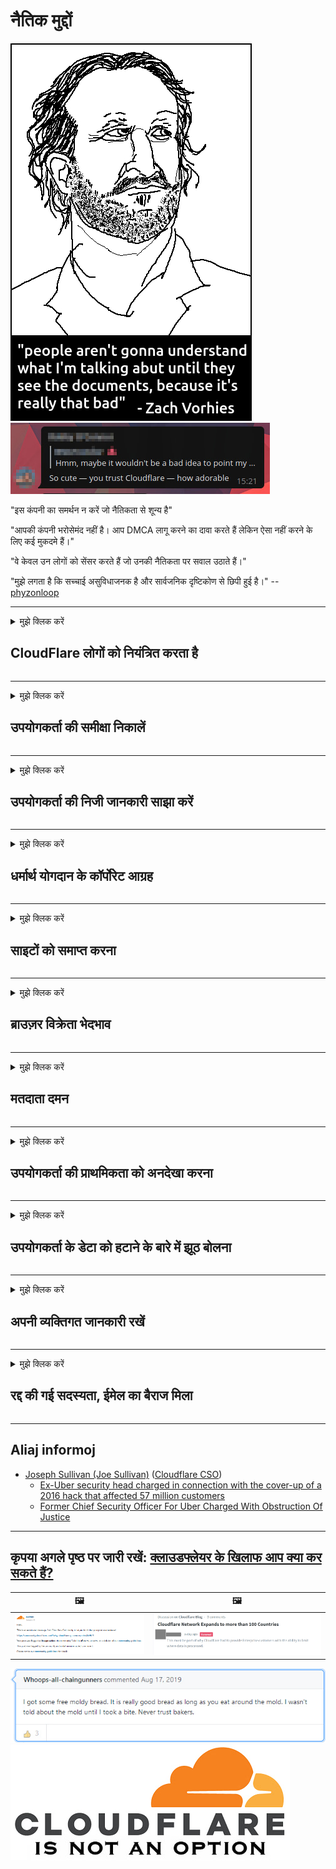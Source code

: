 # नैतिक मुद्दों

![](../image/itsreallythatbad.jpg)
![](../image/telegram/c81238387627b4bfd3dcd60f56d41626.jpg)

"इस कंपनी का समर्थन न करें जो नैतिकता से शून्य है"

"आपकी कंपनी भरोसेमंद नहीं है। आप DMCA लागू करने का दावा करते हैं लेकिन ऐसा नहीं करने के लिए कई मुकदमे हैं।"

"वे केवल उन लोगों को सेंसर करते हैं जो उनकी नैतिकता पर सवाल उठाते हैं।"

"मुझे लगता है कि सच्चाई असुविधाजनक है और सार्वजनिक दृष्टिकोण से छिपी हुई है।"  -- [phyzonloop](https://twitter.com/phyzonloop)


---


<details>
<summary>मुझे क्लिक करें

## CloudFlare लोगों को नियंत्रित करता है
</summary>


Cloudflare गैर-Cloudflare उपयोगकर्ताओं को स्पैम ईमेल भेज रहा है।

- केवल उन ग्राहकों को ईमेल भेजें जिन्होंने चुना है
- जब उपयोगकर्ता "रोक" कहता है, तो ईमेल भेजना बंद करें

यह इत्ना आसान है। लेकिन Cloudflare परवाह नहीं करता है।
Cloudflare ने कहा कि उनकी सेवा का उपयोग सभी स्पैमर्स या हमलावरों को रोक सकता है।
क्लाउडफ़ेयर को सक्रिय किए बिना हम क्लाउडफ़ेयर को कैसे रोक सकते हैं?


| 🖼 | 🖼 |
| --- | --- |
| ![](../image/cfspam01.jpg) | ![](../image/cfspam03.jpg) |
| ![](../image/cfspam02.jpg) | ![](../image/cfspambrittany.jpg)<br>![](../image/cfspamtwtr.jpg) |

</details>

---

<details>
<summary>मुझे क्लिक करें

## उपयोगकर्ता की समीक्षा निकालें
</summary>


Cloudflare सेंसर नकारात्मक समीक्षा।
यदि आप ट्विटर पर एंटी-क्लाउडफ्लेयर टेक्स्ट पोस्ट करते हैं, तो आपके पास "नहीं, यह है" संदेश के साथ क्लाउडफेयर कर्मचारी से जवाब पाने का मौका है।
यदि आप किसी भी समीक्षा साइट पर नकारात्मक समीक्षा पोस्ट करते हैं, तो वे इसे सेंसर करने का प्रयास करेंगे।


| 🖼 | 🖼 |
| --- | --- |
| ![](../image/cfcenrev_01.jpg)<br>![](../image/cfcenrev_02.jpg) | ![](../image/cfcenrev_03.jpg) |

</details>

---

<details>
<summary>मुझे क्लिक करें

## उपयोगकर्ता की निजी जानकारी साझा करें
</summary>


क्लाउडफ्लेयर में बड़े पैमाने पर उत्पीड़न की समस्या है।
Cloudflare उन लोगों की व्यक्तिगत जानकारी साझा करता है जो होस्ट की गई साइटों के बारे में शिकायत करते हैं।
वे कभी-कभी आपसे अपनी सही आईडी प्रदान करने के लिए कहते हैं।
यदि आप परेशान नहीं होना चाहते हैं, हमला किया गया है, स्वाट किया गया है या मार दिया गया है, तो आप बेहतर तरीके से Cloudflared वेबसाइटों से दूर रहते हैं।


| 🖼 | 🖼 |
| --- | --- |
| ![](../image/cfdox_what.jpg) | ![](../image/cfdox_swat.jpg) |
| ![](../image/cfdox_kill.jpg) | ![](../image/cfdox_threat.jpg) |
| ![](../image/cfdox_dox.jpg) | ![](../image/cfdox_ex1.jpg) |
| ![](../image/cfabuseform.jpg) | ![](../image/cfdox_ex2.jpg) |

</details>

---

<details>
<summary>मुझे क्लिक करें

## धर्मार्थ योगदान के कॉर्पोरेट आग्रह
</summary>


CloudFlare धर्मार्थ योगदान के लिए पूछ रहा है।
यह काफी भयावह है कि एक अमेरिकी निगम ऐसे गैर-लाभकारी संगठनों के साथ दान मांगेगा जिनके अच्छे कारण हैं।
यदि आप लोगों को ब्लॉक करना पसंद करते हैं या अन्य लोगों का समय बर्बाद कर रहे हैं, तो आप Cloudflare कर्मचारियों के लिए कुछ पिज्जा ऑर्डर करना चाह सकते हैं।


![](../image/cfdonate.jpg)

</details>

---

<details>
<summary>मुझे क्लिक करें

## साइटों को समाप्त करना
</summary>


यदि आपकी साइट अचानक नीचे जाती है तो आप क्या करेंगे?
ऐसी खबरें हैं कि Cloudflare उपयोगकर्ता की कॉन्फ़िगरेशन को हटा रहा है या बिना किसी चेतावनी के चुपचाप सेवा को रोक रहा है।
हमारा सुझाव है कि आप बेहतर प्रदाता खोजें।

![](../image/cftmnt.jpg)

</details>

---

<details>
<summary>मुझे क्लिक करें

## ब्राउज़र विक्रेता भेदभाव
</summary>


CloudFlare Tor पर नॉन-टोर-ब्राउज़र के उपयोगकर्ताओं को शत्रुतापूर्ण उपचार देते हुए फ़ायरफ़ॉक्स का उपयोग करने वालों को अधिमान्य उपचार देता है।
गैर-मुक्त जावास्क्रिप्ट को निष्पादित करने से इनकार करने वाले टोर उपयोगकर्ता भी शत्रुतापूर्ण उपचार प्राप्त करते हैं।
यह पहुंच असमानता एक नेटवर्क तटस्थता दुरुपयोग और शक्ति का दुरुपयोग है।

![](../image/browdifftbcx.gif)

- वाम: टोर ब्राउज़र, राइट: क्रोम। एक ही आईपी पता।

![](../image/browserdiff.jpg)

- बायाँ: टो ब्राउज़र जावास्क्रिप्ट विकलांग, कुकी सक्षम
- सही: क्रोम जावास्क्रिप्ट सक्षम, कुकी अक्षम

![](../image/cfsiryoublocked.jpg)

- Tor (Clearnet IP) के बिना QuteBrowser (मामूली ब्राउज़र)

| ***ब्राउज़र*** | ***पहुँच उपचार*** |
| --- | --- |
| Tor Browser (जावास्क्रिप्ट सक्षम किया) | पहुंच की अनुमति है |
| Firefox (जावास्क्रिप्ट सक्षम किया) | पहुँच नीचा |
| Chromium (जावास्क्रिप्ट सक्षम किया) | पहुँच नीचा |
| Chromium or Firefox (जावास्क्रिप्ट अक्षम किया गया) | पहुंच अस्वीकृत |
| Chromium or Firefox (कुकी अक्षम है) | पहुंच अस्वीकृत |
| QuteBrowser | पहुंच अस्वीकृत |
| lynx | पहुंच अस्वीकृत |
| w3m | पहुंच अस्वीकृत |
| wget | पहुंच अस्वीकृत |


आसान चुनौती को हल करने के लिए ऑडियो बटन का उपयोग क्यों न करें?

हां, एक ऑडियो बटन है, लेकिन यह हमेशा टॉर पर काम नहीं करता है।
इसे क्लिक करने पर आपको यह संदेश मिलेगा:

```
बाद में पुन: प्रयास करें
आपका कंप्यूटर या नेटवर्क स्वचालित क्वेरी भेज सकता है।
अपने उपयोगकर्ताओं की सुरक्षा के लिए, हम अभी आपके अनुरोध को संसाधित नहीं कर सकते हैं।
अधिक जानकारी के लिए हमारे सहायता पृष्ठ पर जाएँ
```

</details>

---

<details>
<summary>मुझे क्लिक करें

## मतदाता दमन
</summary>


अमेरिकी राज्यों में मतदाता अंततः राज्य सचिव की वेबसाइट के माध्यम से अपने निवास के राज्य में वोट करने के लिए पंजीकरण करते हैं।
रिपब्लिकन-नियंत्रित राज्य सचिव कार्यालय क्लाउडफ़ेयर के माध्यम से राज्य सचिव की वेबसाइट को संलग्न करके मतदाता दमन में संलग्न हैं।
टॉर उपयोगकर्ताओं के क्लाउडफेयर के शत्रुतापूर्ण उपचार, निगरानी के एक केंद्रीकृत वैश्विक बिंदु के रूप में इसकी MITM स्थिति और समग्र रूप से इसकी हानिकारक भूमिका, मतदाताओं को पंजीकरण के लिए अनिच्छुक बनाती है।
उदारवादी विशेष रूप से गोपनीयता को गले लगाते हैं।
मतदाता पंजीकरण फॉर्म एक मतदाता के राजनीतिक झुकाव, व्यक्तिगत भौतिक पते, सामाजिक सुरक्षा संख्या और जन्म तिथि के बारे में संवेदनशील जानकारी एकत्र करते हैं।
अधिकांश राज्य केवल सार्वजनिक रूप से उपलब्ध उस जानकारी का सबसेट बनाते हैं, लेकिन जब कोई वोट देने के लिए पंजीकरण करता है, तो क्लाउडफ़ेयर वह सारी जानकारी देखता है।

ध्यान दें कि पेपर पंजीकरण, क्लाउडफ्लेयर को दरकिनार नहीं करता है क्योंकि राज्य डेटा प्रविष्टि कर्मचारी कर्मचारियों के सचिव संभवतः डेटा दर्ज करने के लिए क्लाउडफ़ेयर वेबसाइट का उपयोग करेंगे।

| 🖼 | 🖼 |
| --- | --- |
| ![](../image/cfvotm_01.jpg) | ![](../image/cfvotm_02.jpg) |

- Change.org वोट इकट्ठा करने और कार्रवाई करने के लिए एक प्रसिद्ध वेबसाइट है।
“हर जगह लोग अभियान शुरू कर रहे हैं, समर्थकों को जुटा रहे हैं, और समाधान बनाने के लिए निर्णय निर्माताओं के साथ काम कर रहे हैं।”
दुर्भाग्य से, बहुत से लोग Cloudflare के आक्रामक फ़िल्टर के कारण change.org को नहीं देख सकते हैं।
उन्हें याचिका पर हस्ताक्षर करने से रोका जा रहा है, इस प्रकार उन्हें लोकतांत्रिक प्रक्रिया से बाहर रखा गया है।
अन्य गैर-क्लाउडफ़ेयर प्लेटफ़ॉर्म जैसे OpenPetition का उपयोग करने से समस्या को दूर करने में मदद मिलती है।

| 🖼 | 🖼 |
| --- | --- |
| ![](../image/changeorgasn.jpg) | ![](../image/changeorgtor.jpg) |

- Cloudflare की "Athenian Project" राज्य और स्थानीय चुनाव वेबसाइटों को मुफ्त उद्यम-स्तर की सुरक्षा प्रदान करती है।
उन्होंने कहा "उनके घटक चुनाव सूचना और मतदाता पंजीकरण तक पहुँच सकते हैं" लेकिन यह एक झूठ है क्योंकि बहुत से लोग अभी साइट को ब्राउज़ नहीं कर सकते हैं।

</details>

---

<details>
<summary>मुझे क्लिक करें

## उपयोगकर्ता की प्राथमिकता को अनदेखा करना
</summary>


यदि आप कुछ चुनते हैं, तो आप उम्मीद करते हैं कि आपको इसके बारे में कोई ईमेल नहीं मिलेगा।
क्लाउडफ्लेयर उपयोगकर्ता की वरीयता को अनदेखा करता है और ग्राहकों की सहमति के बिना तीसरे पक्ष के निगमों के साथ डेटा साझा करता है।
यदि आप उनकी मुफ्त योजना का उपयोग कर रहे हैं, तो वे कभी-कभी आपको मासिक सदस्यता खरीदने के लिए ईमेल भेजते हैं।

![](../image/cfviopl_tp.jpg)

</details>

---

<details>
<summary>मुझे क्लिक करें

## उपयोगकर्ता के डेटा को हटाने के बारे में झूठ बोलना
</summary>


इस पूर्व-क्लाउडफ़ेयर ग्राहक के ब्लॉग के अनुसार, क्लाउडफ़ेयर खातों को हटाने के बारे में झूठ बोल रहा है।
आजकल, कई कंपनियां आपका खाता बंद करने या हटाने के बाद आपका डेटा रखती हैं।
अधिकांश अच्छी कंपनियां अपनी गोपनीयता नीति में इसके बारे में उल्लेख करती हैं।
CloudFlare? नहीं।

```
2019-08-05 CloudFlare ने मुझे इस बात की पुष्टि भेजी कि उन्होंने मेरा खाता हटा दिया है।
2019-10-02 मुझे CloudFlare से एक ईमेल मिला "क्योंकि मैं एक ग्राहक हूं"
```

Cloudflare शब्द "Remove" के बारे में नहीं जानता था।
यदि यह वास्तव में हटा दिया गया है, तो इस पूर्व-ग्राहक को एक ईमेल क्यों मिला है?
उन्होंने यह भी उल्लेख किया कि Cloudflare की गोपनीयता नीति इसके बारे में उल्लेख नहीं करती है।

```
उनकी नई गोपनीयता नीति में एक वर्ष के लिए डेटा को बनाए रखने का कोई उल्लेख नहीं है।
```

![](../image/cfviopl_notdel.jpg)

अगर उनकी गोपनीयता नीति एक LIE है तो आप Cloudflare पर कैसे भरोसा कर सकते हैं?

</details>

---

<details>
<summary>मुझे क्लिक करें

## अपनी व्यक्तिगत जानकारी रखें
</summary>


Cloudflare खाता हटाना कठिन स्तर है।

```
"खाता" श्रेणी का उपयोग करके समर्थन टिकट जमा करें,
और संदेश निकाय में खाता हटाने का अनुरोध करें।
आपके पास हटाने का अनुरोध करने से पहले आपके खाते में कोई डोमेन या क्रेडिट कार्ड नहीं होना चाहिए।
```

आपको यह पुष्टिकरण ईमेल प्राप्त होगा।

![](../image/cf_deleteandkeep.jpg)

"हमने आपके विलोपन अनुरोध को संसाधित करना शुरू कर दिया है" लेकिन "हम आपकी व्यक्तिगत जानकारी संग्रहीत करना जारी रखेंगे"।

क्या आप इस पर "भरोसा" कर सकते हैं?

</details>

---

<details>
<summary>मुझे क्लिक करें

## रद्द की गई सदस्यता, ईमेल का बैराज मिला
</summary>


उपयोगकर्ता ने अपनी स्ट्रीम सदस्यता रद्द कर दी और अब उन्हें रद्द सदस्यता के बारे में याद दिलाने के लिए हर दिन ईमेल अनुस्मारक प्राप्त हो जाता है।
कोई सदस्यता समाप्त बटन नहीं है। आप इस स्टॉप को कैसे बनाते हैं?

![](../image/barrageemailcancelsubscription.jpg)

क्लाउडफ्लेयर ने इस उपयोगकर्ता को समर्थन से संपर्क करने और अपनी सभी सामग्री को हटाने के लिए कहा।

- [t](https://web.archive.org/web/20210412165334/https://twitter.com/JohnHaldson/status/1381651569247088650)

</details>

---

## Aliaj informoj

- [Joseph Sullivan (Joe Sullivan)](../cloudflare_inc/cloudflare_members.md) ([Cloudflare CSO](https://twitter.com/eastdakota/status/1296522269313785862))
  - [Ex-Uber security head charged in connection with the cover-up of a 2016 hack that affected 57 million customers](https://www.businessinsider.com/uber-data-hack-security-head-joe-sullivan-charged-cover-up-2020-8)
  - [Former Chief Security Officer For Uber Charged With Obstruction Of Justice](https://www.justice.gov/usao-ndca/pr/former-chief-security-officer-uber-charged-obstruction-justice)


---

## कृपया अगले पृष्ठ पर जारी रखें:   [क्लाउडफ्लेयर के खिलाफ आप क्या कर सकते हैं?](hi.action.md)

|  🖼  |  🖼 |
| --- | --- |
| ![](../image/cfcommunity_ban.jpg) | ![](../image/censor_cloudflare_blogcomment.jpg) |

![](../image/freemoldybread.jpg)
![](../image/cfisnotanoption.jpg)
